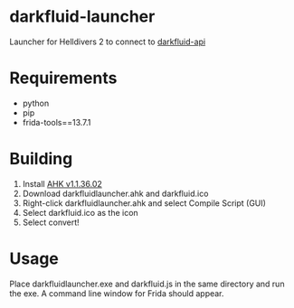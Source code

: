 # darkfluid-launcher
Launcher for Helldivers 2 to connect to [darkfluid-api](https://github.com/leem919/darkfluid-api)

# Requirements
- python
- pip
- frida-tools==13.7.1

# Building
1. Install [AHK v1.1.36.02](https://github.com/AutoHotkey/AutoHotkey/releases/tag/v1.1.36.02)
2. Download darkfluidlauncher.ahk and darkfluid.ico
3. Right-click darkfluidlauncher.ahk and select Compile Script (GUI)
4. Select darkfluid.ico as the icon
5. Select convert!

# Usage
Place darkfluidlauncher.exe and darkfluid.js in the same directory and run the exe.
A command line window for Frida should appear.
